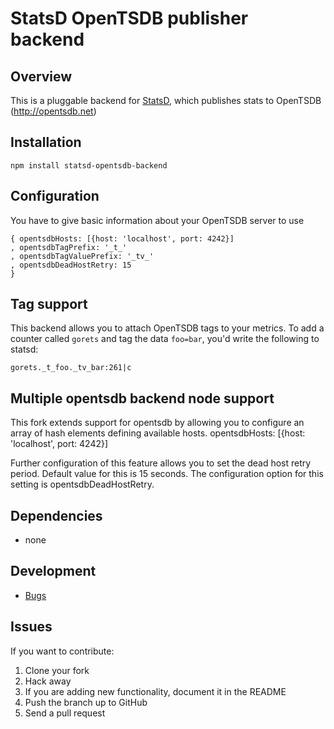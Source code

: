 # StatsD OpenTSDB publisher backend

## Overview
This is a pluggable backend for [StatsD](https://github.com/etsy/statsd), which
publishes stats to OpenTSDB (http://opentsdb.net)

## Installation

    npm install statsd-opentsdb-backend

## Configuration
You have to give basic information about your OpenTSDB server to use
```
{ opentsdbHosts: [{host: 'localhost', port: 4242}]
, opentsdbTagPrefix: '_t_'
, opentsdbTagValuePrefix: '_tv_'
, opentsdbDeadHostRetry: 15
}
```

## Tag support
This backend allows you to attach OpenTSDB tags to your metrics. To add a counter
called `gorets` and tag the data `foo=bar`, you'd write the following to statsd:

    gorets._t_foo._tv_bar:261|c

## Multiple opentsdb backend node support
This fork extends support for opentsdb by allowing you to configure an array of hash elements defining available hosts.
opentsdbHosts: [{host: 'localhost', port: 4242}]

Further configuration of this feature allows you to set the dead host retry period. Default value for this is 15
seconds. The configuration option for this setting is opentsdbDeadHostRetry.

## Dependencies
- none

## Development
- [Bugs](https://github.com/emurphy/statsd-opentsdb-backend/issues)

## Issues
If you want to contribute:

1. Clone your fork
2. Hack away
3. If you are adding new functionality, document it in the README
4. Push the branch up to GitHub
5. Send a pull request
